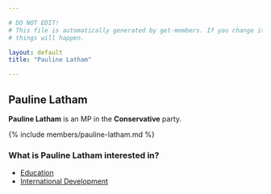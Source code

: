 ```yaml
---

# DO NOT EDIT!
# This file is automatically generated by get-members. If you change it, bad
# things will happen.

layout: default
title: "Pauline Latham"

---
```


## Pauline Latham

**Pauline Latham** is an MP in the **Conservative** party.

{% include members/pauline-latham.md %}

### What is Pauline Latham interested in?


* [Education](/interests/education.html)
* [International Development](/interests/international-development.html)
